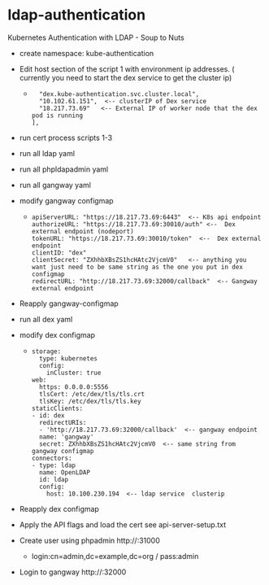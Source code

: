 # ldap-authentication
Kubernetes Authentication with LDAP - Soup to Nuts
* create namespace: kube-authentication
* Edit host section of the script 1 with environment ip addresses. ( currently you need to start the dex service to get the  cluster ip)
  * ```  "hosts": [                   
      "dex.kube-authentication.svc.cluster.local", 
      "10.102.61.151",  <-- clusterIP of Dex service
      "18.217.73.69"   <-- External IP of worker node that the dex pod is running
    ],
* run cert process scripts 1-3
* run all  ldap yaml
* run all phpldapadmin yaml
* run all gangway yaml
* modify gangway configmap
  * ``` clusterName: "GANGWAY"  <-- any name you want?
    apiServerURL: "https://18.217.73.69:6443"  <-- K8s api endpoint
    authorizeURL: "https://18.217.73.69:30010/auth" <--  Dex external endpoint (nodeport)
    tokenURL: "https://18.217.73.69:30010/token"  <--  Dex external endpoint
    clientID: "dex"
    clientSecret: "ZXhhbXBsZS1hcHAtc2VjcmV0"   <-- anything you want just need to be same string as the one you put in dex configmap
    redirectURL: "http://18.217.73.69:32000/callback"  <-- Gangway external endpoint
* Reapply gangway-configmap
* run all dex yaml
* modify dex configmap
  * ```  issuer: https://18.217.73.69:30010  <-- Dex endpoint
    storage:
      type: kubernetes
      config:
        inCluster: true
    web:
      https: 0.0.0.0:5556
      tlsCert: /etc/dex/tls/tls.crt
      tlsKey: /etc/dex/tls/tls.key
    staticClients:
    - id: dex 
      redirectURIs:
      - 'http://18.217.73.69:32000/callback'  <-- gangway endpoint
      name: 'gangway'
      secret: ZXhhbXBsZS1hcHAtc2VjcmV0  <-- same string from gangway configmap
    connectors:
    - type: ldap
      name: OpenLDAP
      id: ldap
      config:
        host: 10.100.230.194  <-- ldap service  clusterip  
* Reapply dex configmap
* Apply the API flags and load the cert see api-server-setup.txt


* Create user using phpadmin http://<Kubeadmin worker node ip>:31000
  * login:cn=admin,dc=example,dc=org / pass:admin
* Login to gangway http://<Kubeadmin worker node ip>:32000

